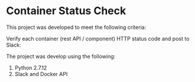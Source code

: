 # Container Status Check

This project was developed to meet the following criteria:

Verify each container (rest API / component) HTTP status code and post to Slack:

The project was develop using the following:

1. Python 2.7.12
2. Slack and Docker API
